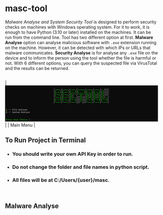 # masc-tool
*Malware Analyse and System Security Tool* is designed to perform security checks on machines with Windows operating system. For it to work, it is enough to have Python (3.10 or later) installed on the machines. It can be run from the command line.
Tool has two different option at first. **Malware Analyse** option can analyse malicious software with `.exe` extension running on the machine. However, it can be detected with which IPs or URLs that malware communicates.
**Security Analyse** is for analyse any `.exe` file on the device and to inform the person using the tool whether the file is harmful or not. With 6 different options, you can query the suspected file via VirusTotal and the results can be returned.

<br>
|<img src="Images/main_menu.png">|
| Main Menu |
<br>

## To Run Project in Terminal
- ### You should write your own API Key in order to run.
- ### Do not change the folder and file names in python script.
- ### All files will be at C:/Users/{user}/masc.

<br>

## Malware Analyse

